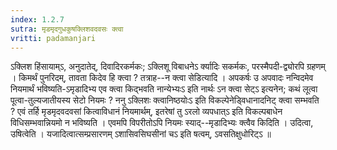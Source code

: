 ```yaml
---
index: 1.2.7
sutra: मृडमृदगुधकुषक्लिशवदवसः क्त्वा
vritti: padamanjari
---
```


  ऽक्लिश हिंसायाम्ऽ, अनुदातेद्, दिवादिरकर्मकः; ऽक्लिशू विबाधनेऽ र्क्यादिः सकर्मकः, परस्मैपदी-द्व्योरपि ग्रहणम् । किमर्थं पुनरिदम्, तावता किदेव हि क्त्वा ? तत्राह--न क्त्वा सेडित्यादि । अपकर्षः उ अपवादः नन्विदमेव नियमार्थं भविष्यति-ऽमृडादिभ्य एव क्त्वा किद्भवति नान्येभ्यःऽ इति नार्थः ऽन क्त्वा सेट्ऽ इत्यनेन; कथं लूत्वा पूत्वा-तुल्यजातीयस्य सेटो नियमः ? ननु ऽक्लिशः क्त्वानिष्ठयोःऽ इति विकल्पेनेड्विधानादनिट् क्त्वा सम्भवति ? एवं तर्हि मृडमृदवदवसां कित्वाविधानं नियमार्थम्, इतरेषां तु ऽरलो व्यपधात्ऽ इति विकल्पबाधेन विधिसम्भवान्नियमो न भविष्यति । एवमपि विपरीतोऽपि नियमः स्याद्--मृडादिभ्यः क्त्वैव किदिति । उदित्वा, उषित्वेति । यजादित्वात्सम्प्रसारणम् ऽशासिवसिघसीनां चऽ इति षत्वम्, ऽवसतिक्षुधोरिट्ऽ ॥